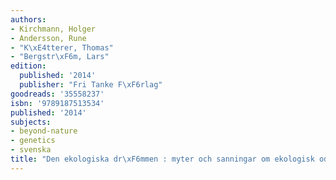 ```yaml
---
authors:
- Kirchmann, Holger
- Andersson, Rune
- "K\xE4tterer, Thomas"
- "Bergstr\xF6m, Lars"
edition:
  published: '2014'
  publisher: "Fri Tanke F\xF6rlag"
goodreads: '35558237'
isbn: '9789187513534'
published: '2014'
subjects:
- beyond-nature
- genetics
- svenska
title: "Den ekologiska dr\xF6mmen : myter och sanningar om ekologisk odling"
---
```


